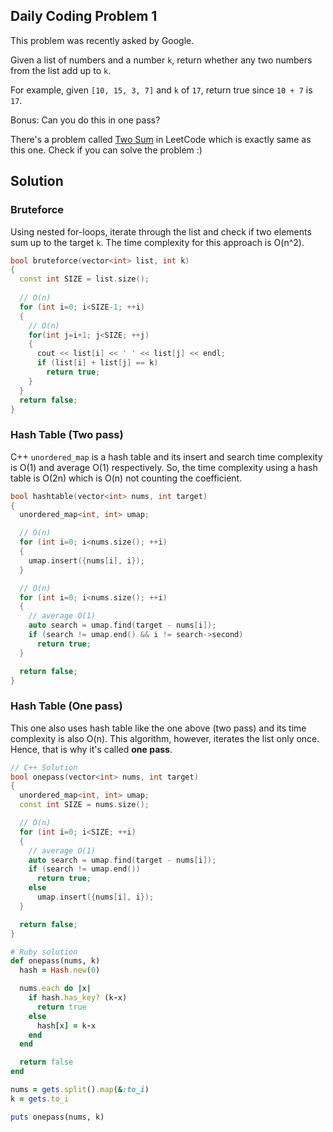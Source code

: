 ## Daily Coding Problem 1

This problem was recently asked by Google.

Given a list of numbers and a number `k`, return whether any two numbers from the list add up to `k`.

For example, given `[10, 15, 3, 7]` and `k` of `17`, return true since `10 + 7` is `17`.

Bonus: Can you do this in one pass?

<div class="divider"></div>

There's a problem called [Two Sum](https://leetcode.com/problems/two-sum/submissions/) in LeetCode which is 
exactly same as this one. Check if you can solve the problem :)

## Solution

### Bruteforce

Using nested for-loops, iterate through the list and check if two elements sum up to the target `k`.
The time complexity for this approach is O(n^2).

```cpp
bool bruteforce(vector<int> list, int k)
{
  const int SIZE = list.size();
  
  // O(n)
  for (int i=0; i<SIZE-1; ++i)
  {
    // O(n)
    for(int j=i+1; j<SIZE; ++j) 
    {
      cout << list[i] << ' ' << list[j] << endl;
      if (list[i] + list[j] == k)
        return true;
    }
  }
  return false;
}
```

### Hash Table (Two pass)

C++ `unordered_map` is a hash table and its insert and search time complexity is O(1) and average O(1) respectively.
So, the time complexity using a hash table is O(2n) which is O(n) not counting the coefficient.

```cpp
bool hashtable(vector<int> nums, int target)
{
  unordered_map<int, int> umap; 

  // O(n)
  for (int i=0; i<nums.size(); ++i)
  {
    umap.insert({nums[i], i});
  }

  // O(n)
  for (int i=0; i<nums.size(); ++i)
  {
    // average O(1)
    auto search = umap.find(target - nums[i]);
    if (search != umap.end() && i != search->second) 
      return true;
  }

  return false;
}
```

### Hash Table (One pass)

This one also uses hash table like the one above (two pass) and its time complexity is also O(n).
This algorithm, however, iterates the list only once. Hence, that is why it's called **one pass**.

```cpp 
// C++ Solution
bool onepass(vector<int> nums, int target)
{
  unordered_map<int, int> umap;
  const int SIZE = nums.size();

  // O(n)
  for (int i=0; i<SIZE; ++i)
  {
    // average O(1)
    auto search = umap.find(target - nums[i]);
    if (search != umap.end())
      return true;
    else 
      umap.insert({nums[i], i});
  }

  return false;
}
```

```rb
# Ruby solution
def onepass(nums, k)
  hash = Hash.new(0)

  nums.each do |x|
    if hash.has_key? (k-x)
      return true
    else
      hash[x] = k-x
    end
  end

  return false
end

nums = gets.split().map(&:to_i)
k = gets.to_i

puts onepass(nums, k)
```